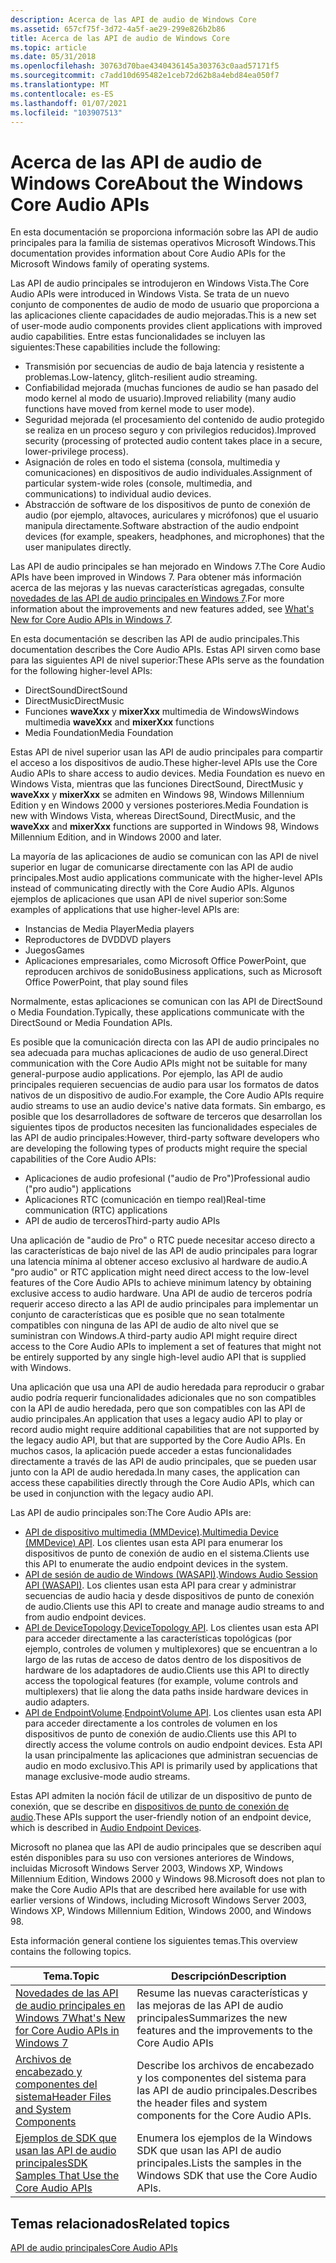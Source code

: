 ```yaml
---
description: Acerca de las API de audio de Windows Core
ms.assetid: 657cf75f-3d72-4a5f-ae29-299e826b2b86
title: Acerca de las API de audio de Windows Core
ms.topic: article
ms.date: 05/31/2018
ms.openlocfilehash: 30763d70bae4340436145a303763c0aad57171f5
ms.sourcegitcommit: c7add10d695482e1ceb72d62b8a4ebd84ea050f7
ms.translationtype: MT
ms.contentlocale: es-ES
ms.lasthandoff: 01/07/2021
ms.locfileid: "103907513"
---
```

# <a name="about-the-windows-core-audio-apis"></a><span data-ttu-id="523bd-103">Acerca de las API de audio de Windows Core</span><span class="sxs-lookup"><span data-stu-id="523bd-103">About the Windows Core Audio APIs</span></span>

<span data-ttu-id="523bd-104">En esta documentación se proporciona información sobre las API de audio principales para la familia de sistemas operativos Microsoft Windows.</span><span class="sxs-lookup"><span data-stu-id="523bd-104">This documentation provides information about Core Audio APIs for the Microsoft Windows family of operating systems.</span></span>

<span data-ttu-id="523bd-105">Las API de audio principales se introdujeron en Windows Vista.</span><span class="sxs-lookup"><span data-stu-id="523bd-105">The Core Audio APIs were introduced in Windows Vista.</span></span> <span data-ttu-id="523bd-106">Se trata de un nuevo conjunto de componentes de audio de modo de usuario que proporciona a las aplicaciones cliente capacidades de audio mejoradas.</span><span class="sxs-lookup"><span data-stu-id="523bd-106">This is a new set of user-mode audio components provides client applications with improved audio capabilities.</span></span> <span data-ttu-id="523bd-107">Entre estas funcionalidades se incluyen las siguientes:</span><span class="sxs-lookup"><span data-stu-id="523bd-107">These capabilities include the following:</span></span>

-   <span data-ttu-id="523bd-108">Transmisión por secuencias de audio de baja latencia y resistente a problemas.</span><span class="sxs-lookup"><span data-stu-id="523bd-108">Low-latency, glitch-resilient audio streaming.</span></span>
-   <span data-ttu-id="523bd-109">Confiabilidad mejorada (muchas funciones de audio se han pasado del modo kernel al modo de usuario).</span><span class="sxs-lookup"><span data-stu-id="523bd-109">Improved reliability (many audio functions have moved from kernel mode to user mode).</span></span>
-   <span data-ttu-id="523bd-110">Seguridad mejorada (el procesamiento del contenido de audio protegido se realiza en un proceso seguro y con privilegios reducidos).</span><span class="sxs-lookup"><span data-stu-id="523bd-110">Improved security (processing of protected audio content takes place in a secure, lower-privilege process).</span></span>
-   <span data-ttu-id="523bd-111">Asignación de roles en todo el sistema (consola, multimedia y comunicaciones) en dispositivos de audio individuales.</span><span class="sxs-lookup"><span data-stu-id="523bd-111">Assignment of particular system-wide roles (console, multimedia, and communications) to individual audio devices.</span></span>
-   <span data-ttu-id="523bd-112">Abstracción de software de los dispositivos de punto de conexión de audio (por ejemplo, altavoces, auriculares y micrófonos) que el usuario manipula directamente.</span><span class="sxs-lookup"><span data-stu-id="523bd-112">Software abstraction of the audio endpoint devices (for example, speakers, headphones, and microphones) that the user manipulates directly.</span></span>

<span data-ttu-id="523bd-113">Las API de audio principales se han mejorado en Windows 7.</span><span class="sxs-lookup"><span data-stu-id="523bd-113">The Core Audio APIs have been improved in Windows 7.</span></span> <span data-ttu-id="523bd-114">Para obtener más información acerca de las mejoras y las nuevas características agregadas, consulte [novedades de las API de audio principales en Windows 7](what-s-new-for-core-audio-apis-in-windows-7.md).</span><span class="sxs-lookup"><span data-stu-id="523bd-114">For more information about the improvements and new features added, see [What's New for Core Audio APIs in Windows 7](what-s-new-for-core-audio-apis-in-windows-7.md).</span></span>

<span data-ttu-id="523bd-115">En esta documentación se describen las API de audio principales.</span><span class="sxs-lookup"><span data-stu-id="523bd-115">This documentation describes the Core Audio APIs.</span></span> <span data-ttu-id="523bd-116">Estas API sirven como base para las siguientes API de nivel superior:</span><span class="sxs-lookup"><span data-stu-id="523bd-116">These APIs serve as the foundation for the following higher-level APIs:</span></span>

-   <span data-ttu-id="523bd-117">DirectSound</span><span class="sxs-lookup"><span data-stu-id="523bd-117">DirectSound</span></span>
-   <span data-ttu-id="523bd-118">DirectMusic</span><span class="sxs-lookup"><span data-stu-id="523bd-118">DirectMusic</span></span>
-   <span data-ttu-id="523bd-119">Funciones **waveXxx** y **mixerXxx** multimedia de Windows</span><span class="sxs-lookup"><span data-stu-id="523bd-119">Windows multimedia **waveXxx** and **mixerXxx** functions</span></span>
-   <span data-ttu-id="523bd-120">Media Foundation</span><span class="sxs-lookup"><span data-stu-id="523bd-120">Media Foundation</span></span>

<span data-ttu-id="523bd-121">Estas API de nivel superior usan las API de audio principales para compartir el acceso a los dispositivos de audio.</span><span class="sxs-lookup"><span data-stu-id="523bd-121">These higher-level APIs use the Core Audio APIs to share access to audio devices.</span></span> <span data-ttu-id="523bd-122">Media Foundation es nuevo en Windows Vista, mientras que las funciones DirectSound, DirectMusic y **waveXxx** y **mixerXxx** se admiten en Windows 98, Windows Millennium Edition y en Windows 2000 y versiones posteriores.</span><span class="sxs-lookup"><span data-stu-id="523bd-122">Media Foundation is new with Windows Vista, whereas DirectSound, DirectMusic, and the **waveXxx** and **mixerXxx** functions are supported in Windows 98, Windows Millennium Edition, and in Windows 2000 and later.</span></span>

<span data-ttu-id="523bd-123">La mayoría de las aplicaciones de audio se comunican con las API de nivel superior en lugar de comunicarse directamente con las API de audio principales.</span><span class="sxs-lookup"><span data-stu-id="523bd-123">Most audio applications communicate with the higher-level APIs instead of communicating directly with the Core Audio APIs.</span></span> <span data-ttu-id="523bd-124">Algunos ejemplos de aplicaciones que usan API de nivel superior son:</span><span class="sxs-lookup"><span data-stu-id="523bd-124">Some examples of applications that use higher-level APIs are:</span></span>

-   <span data-ttu-id="523bd-125">Instancias de Media Player</span><span class="sxs-lookup"><span data-stu-id="523bd-125">Media players</span></span>
-   <span data-ttu-id="523bd-126">Reproductores de DVD</span><span class="sxs-lookup"><span data-stu-id="523bd-126">DVD players</span></span>
-   <span data-ttu-id="523bd-127">Juegos</span><span class="sxs-lookup"><span data-stu-id="523bd-127">Games</span></span>
-   <span data-ttu-id="523bd-128">Aplicaciones empresariales, como Microsoft Office PowerPoint, que reproducen archivos de sonido</span><span class="sxs-lookup"><span data-stu-id="523bd-128">Business applications, such as Microsoft Office PowerPoint, that play sound files</span></span>

<span data-ttu-id="523bd-129">Normalmente, estas aplicaciones se comunican con las API de DirectSound o Media Foundation.</span><span class="sxs-lookup"><span data-stu-id="523bd-129">Typically, these applications communicate with the DirectSound or Media Foundation APIs.</span></span>

<span data-ttu-id="523bd-130">Es posible que la comunicación directa con las API de audio principales no sea adecuada para muchas aplicaciones de audio de uso general.</span><span class="sxs-lookup"><span data-stu-id="523bd-130">Direct communication with the Core Audio APIs might not be suitable for many general-purpose audio applications.</span></span> <span data-ttu-id="523bd-131">Por ejemplo, las API de audio principales requieren secuencias de audio para usar los formatos de datos nativos de un dispositivo de audio.</span><span class="sxs-lookup"><span data-stu-id="523bd-131">For example, the Core Audio APIs require audio streams to use an audio device's native data formats.</span></span> <span data-ttu-id="523bd-132">Sin embargo, es posible que los desarrolladores de software de terceros que desarrollan los siguientes tipos de productos necesiten las funcionalidades especiales de las API de audio principales:</span><span class="sxs-lookup"><span data-stu-id="523bd-132">However, third-party software developers who are developing the following types of products might require the special capabilities of the Core Audio APIs:</span></span>

-   <span data-ttu-id="523bd-133">Aplicaciones de audio profesional ("audio de Pro")</span><span class="sxs-lookup"><span data-stu-id="523bd-133">Professional audio ("pro audio") applications</span></span>
-   <span data-ttu-id="523bd-134">Aplicaciones RTC (comunicación en tiempo real)</span><span class="sxs-lookup"><span data-stu-id="523bd-134">Real-time communication (RTC) applications</span></span>
-   <span data-ttu-id="523bd-135">API de audio de terceros</span><span class="sxs-lookup"><span data-stu-id="523bd-135">Third-party audio APIs</span></span>

<span data-ttu-id="523bd-136">Una aplicación de "audio de Pro" o RTC puede necesitar acceso directo a las características de bajo nivel de las API de audio principales para lograr una latencia mínima al obtener acceso exclusivo al hardware de audio.</span><span class="sxs-lookup"><span data-stu-id="523bd-136">A "pro audio" or RTC application might need direct access to the low-level features of the Core Audio APIs to achieve minimum latency by obtaining exclusive access to audio hardware.</span></span> <span data-ttu-id="523bd-137">Una API de audio de terceros podría requerir acceso directo a las API de audio principales para implementar un conjunto de características que es posible que no sean totalmente compatibles con ninguna de las API de audio de alto nivel que se suministran con Windows.</span><span class="sxs-lookup"><span data-stu-id="523bd-137">A third-party audio API might require direct access to the Core Audio APIs to implement a set of features that might not be entirely supported by any single high-level audio API that is supplied with Windows.</span></span>

<span data-ttu-id="523bd-138">Una aplicación que usa una API de audio heredada para reproducir o grabar audio podría requerir funcionalidades adicionales que no son compatibles con la API de audio heredada, pero que son compatibles con las API de audio principales.</span><span class="sxs-lookup"><span data-stu-id="523bd-138">An application that uses a legacy audio API to play or record audio might require additional capabilities that are not supported by the legacy audio API, but that are supported by the Core Audio APIs.</span></span> <span data-ttu-id="523bd-139">En muchos casos, la aplicación puede acceder a estas funcionalidades directamente a través de las API de audio principales, que se pueden usar junto con la API de audio heredada.</span><span class="sxs-lookup"><span data-stu-id="523bd-139">In many cases, the application can access these capabilities directly through the Core Audio APIs, which can be used in conjunction with the legacy audio API.</span></span>

<span data-ttu-id="523bd-140">Las API de audio principales son:</span><span class="sxs-lookup"><span data-stu-id="523bd-140">The Core Audio APIs are:</span></span>

-   <span data-ttu-id="523bd-141">[API de dispositivo multimedia (MMDevice)](mmdevice-api.md).</span><span class="sxs-lookup"><span data-stu-id="523bd-141">[Multimedia Device (MMDevice) API](mmdevice-api.md).</span></span> <span data-ttu-id="523bd-142">Los clientes usan esta API para enumerar los dispositivos de punto de conexión de audio en el sistema.</span><span class="sxs-lookup"><span data-stu-id="523bd-142">Clients use this API to enumerate the audio endpoint devices in the system.</span></span>
-   <span data-ttu-id="523bd-143">[API de sesión de audio de Windows (WASAPI)](wasapi.md).</span><span class="sxs-lookup"><span data-stu-id="523bd-143">[Windows Audio Session API (WASAPI)](wasapi.md).</span></span> <span data-ttu-id="523bd-144">Los clientes usan esta API para crear y administrar secuencias de audio hacia y desde dispositivos de punto de conexión de audio.</span><span class="sxs-lookup"><span data-stu-id="523bd-144">Clients use this API to create and manage audio streams to and from audio endpoint devices.</span></span>
-   <span data-ttu-id="523bd-145">[API de DeviceTopology](devicetopology-api.md).</span><span class="sxs-lookup"><span data-stu-id="523bd-145">[DeviceTopology API](devicetopology-api.md).</span></span> <span data-ttu-id="523bd-146">Los clientes usan esta API para acceder directamente a las características topológicas (por ejemplo, controles de volumen y multiplexores) que se encuentran a lo largo de las rutas de acceso de datos dentro de los dispositivos de hardware de los adaptadores de audio.</span><span class="sxs-lookup"><span data-stu-id="523bd-146">Clients use this API to directly access the topological features (for example, volume controls and multiplexers) that lie along the data paths inside hardware devices in audio adapters.</span></span>
-   <span data-ttu-id="523bd-147">[API de EndpointVolume](endpointvolume-api.md).</span><span class="sxs-lookup"><span data-stu-id="523bd-147">[EndpointVolume API](endpointvolume-api.md).</span></span> <span data-ttu-id="523bd-148">Los clientes usan esta API para acceder directamente a los controles de volumen en los dispositivos de punto de conexión de audio.</span><span class="sxs-lookup"><span data-stu-id="523bd-148">Clients use this API to directly access the volume controls on audio endpoint devices.</span></span> <span data-ttu-id="523bd-149">Esta API la usan principalmente las aplicaciones que administran secuencias de audio en modo exclusivo.</span><span class="sxs-lookup"><span data-stu-id="523bd-149">This API is primarily used by applications that manage exclusive-mode audio streams.</span></span>

<span data-ttu-id="523bd-150">Estas API admiten la noción fácil de utilizar de un dispositivo de punto de conexión, que se describe en [dispositivos de punto de conexión de audio](audio-endpoint-devices.md).</span><span class="sxs-lookup"><span data-stu-id="523bd-150">These APIs support the user-friendly notion of an endpoint device, which is described in [Audio Endpoint Devices](audio-endpoint-devices.md).</span></span>

<span data-ttu-id="523bd-151">Microsoft no planea que las API de audio principales que se describen aquí estén disponibles para su uso con versiones anteriores de Windows, incluidas Microsoft Windows Server 2003, Windows XP, Windows Millennium Edition, Windows 2000 y Windows 98.</span><span class="sxs-lookup"><span data-stu-id="523bd-151">Microsoft does not plan to make the Core Audio APIs that are described here available for use with earlier versions of Windows, including Microsoft Windows Server 2003, Windows XP, Windows Millennium Edition, Windows 2000, and Windows 98.</span></span>

<span data-ttu-id="523bd-152">Esta información general contiene los siguientes temas.</span><span class="sxs-lookup"><span data-stu-id="523bd-152">This overview contains the following topics.</span></span>



| <span data-ttu-id="523bd-153">**Tema.**</span><span class="sxs-lookup"><span data-stu-id="523bd-153">**Topic**</span></span>                                                                                      | <span data-ttu-id="523bd-154">**Descripción**</span><span class="sxs-lookup"><span data-stu-id="523bd-154">**Description**</span></span>                                                                           |
|------------------------------------------------------------------------------------------------|-------------------------------------------------------------------------------------------|
| [<span data-ttu-id="523bd-155">Novedades de las API de audio principales en Windows 7</span><span class="sxs-lookup"><span data-stu-id="523bd-155">What's New for Core Audio APIs in Windows 7</span></span>](what-s-new-for-core-audio-apis-in-windows-7.md) | <span data-ttu-id="523bd-156">Resume las nuevas características y las mejoras de las API de audio principales</span><span class="sxs-lookup"><span data-stu-id="523bd-156">Summarizes the new features and the improvements to the Core Audio APIs</span></span>                   |
| [<span data-ttu-id="523bd-157">Archivos de encabezado y componentes del sistema</span><span class="sxs-lookup"><span data-stu-id="523bd-157">Header Files and System Components</span></span>](header-files-and-system-components.md)                   | <span data-ttu-id="523bd-158">Describe los archivos de encabezado y los componentes del sistema para las API de audio principales.</span><span class="sxs-lookup"><span data-stu-id="523bd-158">Describes the header files and system components for the Core Audio APIs.</span></span>                 |
| [<span data-ttu-id="523bd-159">Ejemplos de SDK que usan las API de audio principales</span><span class="sxs-lookup"><span data-stu-id="523bd-159">SDK Samples That Use the Core Audio APIs</span></span>](sdk-samples-that-use-the-core-audio-apis.md)       | <span data-ttu-id="523bd-160">Enumera los ejemplos de la Windows SDK que usan las API de audio principales.</span><span class="sxs-lookup"><span data-stu-id="523bd-160">Lists the samples in the Windows SDK that use the Core Audio APIs.</span></span>                        |




 

## <a name="related-topics"></a><span data-ttu-id="523bd-161">Temas relacionados</span><span class="sxs-lookup"><span data-stu-id="523bd-161">Related topics</span></span>

<dl> <dt>

[<span data-ttu-id="523bd-162">API de audio principales</span><span class="sxs-lookup"><span data-stu-id="523bd-162">Core Audio APIs</span></span>](core-audio-apis-in-windows-vista.md)
</dt> </dl>

 

 



